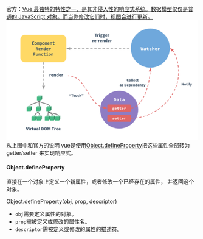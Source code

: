 官方：[Vue 最独特的特性之一，是其非侵入性的响应式系统。数据模型仅仅是普通的 JavaScript 对象。而当你修改它们时，视图会进行更新。](https://cn.vuejs.org/v2/guide/reactivity.html)![](/image/xiangying.png)从上图中和官方的说明  vue是使用[Object.defineProperty](https://developer.mozilla.org/en-US/docs/Web/JavaScript/Reference/Global_Objects/Object/defineProperty)把这些属性全部转为 getter/setter 来实现响应式。

#### **Object.defineProperty**

直接在一个对象上定义一个新属性，或者修改一个已经存在的属性， 并返回这个对象。

Object.defineProperty\(obj, prop, descriptor\)

* `obj`需要定义属性的对象。
* `prop`需被定义或修改的属性名。
* `descriptor`需被定义或修改的属性的描述符。 



